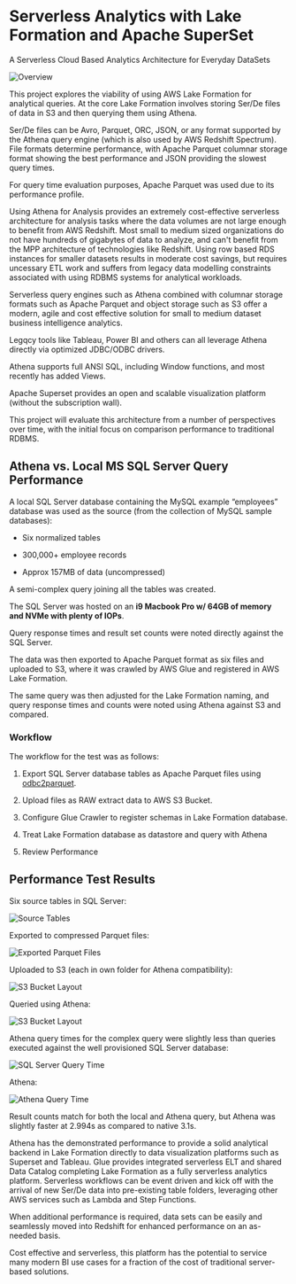# Serverless Analytics with Lake Formation and Apache SuperSet
A Serverless Cloud Based Analytics Architecture for Everyday DataSets

![Overview](images/overview.png)

This project explores the viability of using AWS Lake Formation for analytical queries. At the core Lake Formation involves storing Ser/De files of data in S3 and then querying them using Athena. 

Ser/De files can be Avro, Parquet, ORC, JSON, or any format supported by the Athena query engine (which is also used by AWS Redshift Spectrum). File formats determine performance, with Apache Parquet columnar storage format showing the best performance and JSON providing the slowest query times. 

For query time evaluation purposes, Apache Parquet was used due to its performance profile. 

Using Athena for Analysis provides an extremely cost-effective serverless architecture for analysis tasks where the data volumes are not large enough to benefit from AWS Redshift. Most small to medium sized organizations do not have hundreds of gigabytes of data to analyze, and can't benefit from the MPP architecture of technologies like Redshift.  Using row based RDS instances for smaller datasets results in moderate cost savings, but requires uncessary ETL work and suffers from legacy data modelling constraints associated with using RDBMS systems for analytical workloads.

Serverless query engines such as Athena combined with columnar storage formats such as Apache Parquet and object storage such as S3 offer a modern, agile and cost effective solution for small to medium dataset business intelligence analytics.

Legqcy tools like Tableau, Power BI and others can all leverage Athena directly via optimized JDBC/ODBC drivers. 

Athena supports full ANSI SQL, including Window functions, and most recently has added Views. 

Apache Superset provides an open and scalable visualization platform (without the subscription wall).

This project will evaluate this architecture from a number of perspectives over time, with the initial focus on comparison performance to traditional RDBMS.

## Athena vs. Local MS SQL Server Query Performance

A local SQL Server database containing the MySQL example “employees” database was used as the source (from the collection of MySQL sample databases): 

- Six normalized tables 

- 300,000+ employee records 

- Approx 157MB of data (uncompressed) 

A semi-complex query joining all the tables was created. 

The SQL Server was hosted on an __i9 Macbook Pro w/ 64GB of memory and NVMe with plenty of IOPs__. 

Query response times and result set counts were noted directly against the SQL Server. 

The data was then exported to Apache Parquet format as six files and uploaded to S3, where it was crawled by AWS Glue and registered in AWS Lake Formation. 

The same query was then adjusted for the Lake Formation naming, and query response times and counts were noted using Athena against S3 and compared. 

### Workflow 

The workflow for the test was as follows: 

1. Export SQL Server database tables as Apache Parquet files using [odbc2parquet](https://github.com/pacman82/odbc2parquet). 

2. Upload files as RAW extract data to AWS S3 Bucket. 

3. Configure Glue Crawler to register schemas in Lake Formation database. 

4. Treat Lake Formation database as datastore and query with Athena 

5. Review Performance 

## Performance Test Results 

Six source tables in SQL Server: 

![Source Tables](images/sakila-tables.png)

Exported to compressed Parquet files: 

![Exported Parquet Files](images/parquet-files.png)
  
Uploaded to S3 (each in own folder for Athena compatibility): 

![S3 Bucket Layout](images/s3-bucket-layout.png)
 
Queried using Athena: 

![S3 Bucket Layout](images/athena-query.png)
 
Athena query times for the complex query were slightly less than queries executed against the well provisioned SQL Server database: 

![SQL Server Query Time](images/mssql-query-time.png)
 
Athena: 

![Athena Query Time](images/athena-query-time.png)
 
Result counts match for both the local and Athena query, but Athena was slightly faster at 2.994s as compared to native 3.1s. 

Athena has the demonstrated performance to provide a solid analytical backend in Lake Formation directly to data visualization platforms such as Superset and Tableau.   Glue provides integrated serverless ELT and shared Data Catalog completing Lake Formation as a fully serverless analytics platform.  Serverless workflows can be event driven and kick off with the arrival of new Ser/De data into pre-existing table folders, leveraging other AWS services such as Lambda and Step Functions. 

When additional performance is required, data sets can be easily and seamlessly moved into Redshift for enhanced performance on an as-needed basis. 

Cost effective and serverless, this platform has the potential to service many modern BI use cases for a fraction of the cost of traditional server-based solutions.  
